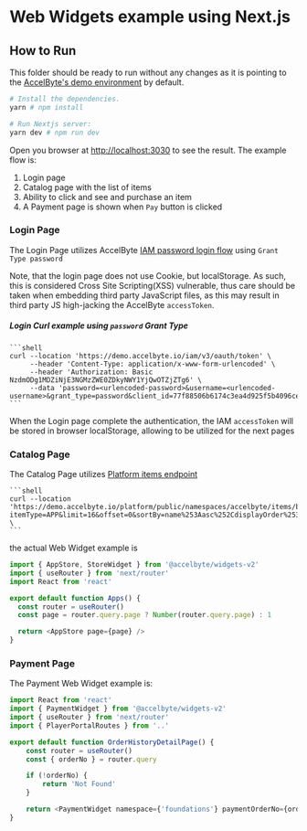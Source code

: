 # Web Widgets example using Next.js


## How to Run

This folder should be ready to run without any changes as it is pointing to the [AccelByte's demo environment](https://demo.accelbyte.io) by default.

```sh
# Install the dependencies.
yarn # npm install

# Run Nextjs server:
yarn dev # npm run dev
```


Open you browser at [http://localhost:3030](http://localhost:3030) to see the result. The example flow is:

1. Login page
2. Catalog page with the list of items
3. Ability to click and see and purchase an item
4. A Payment page is shown when `Pay` button is clicked

 ### Login Page

The Login Page utilizes AccelByte [IAM password login flow](https://docs-preview.accelbyte.io/api-explorer/?api=IAM&path=/iam/v3/oauth/token&method=post) using `Grant Type password`


Note, that the login page does not use Cookie, but localStorage. As such, this is considered Cross Site Scripting(XSS) vulnerable, thus care should be taken when embedding third party JavaScript files, as this may result in third party JS high-jacking the AccelByte `accessToken`. 

##### Login Curl example using `password` Grant Type
    ```shell
    curl --location 'https://demo.accelbyte.io/iam/v3/oauth/token' \
         --header 'Content-Type: application/x-www-form-urlencoded' \
         --header 'Authorization: Basic NzdmODg1MDZiNjE3NGMzZWE0ZDkyNWY1YjQwOTZjZTg6' \
         --data 'password=<urlencoded-password>&username=<urlencoded-username>&grant_type=password&client_id=77f88506b6174c3ea4d925f5b4096ce8'
    ```

When the Login page complete the authentication, the IAM `accessToken` will be stored in browser localStorage, allowing to be utilized for the next pages

### Catalog Page

The Catalog Page utilizes [Platform items endpoint](https://docs-preview.accelbyte.io/api-explorer/?api=Platform%20Store&path=/public/namespaces/{namespace}/items/byCriteria&method=get)

    ```shell
    curl --location 'https://demo.accelbyte.io/platform/public/namespaces/accelbyte/items/byCriteria?itemType=APP&limit=16&offset=0&sortBy=name%253Aasc%252CdisplayOrder%253Aasc' \
    ```

the actual Web Widget example is
```javascript
import { AppStore, StoreWidget } from '@accelbyte/widgets-v2'
import { useRouter } from 'next/router'
import React from 'react'

export default function Apps() {
  const router = useRouter()
  const page = router.query.page ? Number(router.query.page) : 1

  return <AppStore page={page} />
}
```


### Payment Page

The Payment Web Widget example is:

```javascript
import React from 'react'
import { PaymentWidget } from '@accelbyte/widgets-v2'
import { useRouter } from 'next/router'
import { PlayerPortalRoutes } from '..'

export default function OrderHistoryDetailPage() {
    const router = useRouter()
    const { orderNo } = router.query

    if (!orderNo) {
        return 'Not Found'
    }

    return <PaymentWidget namespace={'foundations'} paymentOrderNo={orderNo as string} redirectPath={PlayerPortalRoutes.home.link} />
}
```